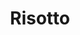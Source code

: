 ---
layout: recette
categories: [recettes]
hidden: true
lang: fr
sitemap: true
title: Risotto
type: sel
utensils:
  - couteau
  - poele
  - microplane
recettes:
  Champignons-Pancetta:
    yield: 2
    yieldType: personnes
    ingredients: 
      - nom: champignons
      - nom: ail
        qte: 2
        unite: gousses
      - nom: oignon
        qte: 1
      - nom: pancetta
      - nom: riz arborio
        qte: 130
        unite: gr
      - nom: vin blanc
        qte: 50
        unite: mL
      - nom: bouillon
        qte: 500
        unite: mL
        variable: true
      - nom: crème fraîche
        qte: 2
        unite: cuillères à café
      - nom: parmesan
    etapes:
      - label: Préparation
        details:
          - Émincer finement les champignons, l'ail et l'oignon
          - Détailler la pancetta
          - Raper finement du parmesan
          - Faire revenir la pancetta. Réserver
          - Faire revenir l'oignon
          - Ajouter le riz. Cuire quelques minutes 
          - Déglacer avec le vin blanc
          - Remettre la pancetta dans la poêle
          - Ajouter les champignons et l'ail. Cuire quelques minutes 
          - Verser un peu de bouillon. En remettre progressivement dès lors qu'il en reste peu
          - Ajouter la crème fraîche. Cuire quelques minutes
          - Ajouter le parmesan hors du feu
          - Mélanger
          - Servir
---